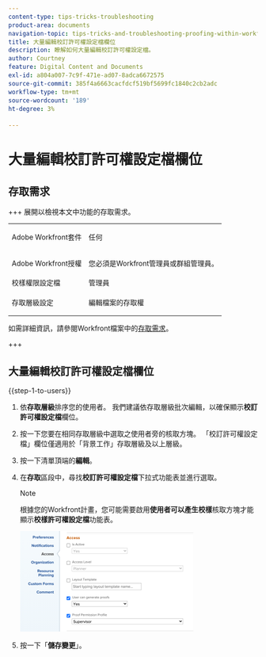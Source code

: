 ```yaml
---
content-type: tips-tricks-troubleshooting
product-area: documents
navigation-topic: tips-tricks-and-troubleshooting-proofing-within-workfront
title: 大量編輯校訂許可權設定檔欄位
description: 瞭解如何大量編輯校訂許可權設定檔。
author: Courtney
feature: Digital Content and Documents
exl-id: a804a007-7c9f-471e-ad07-8adca6672575
source-git-commit: 385f4a6663cacfdcf519bf5699fc1840c2cb2adc
workflow-type: tm+mt
source-wordcount: '189'
ht-degree: 3%

---
```


# 大量編輯校訂許可權設定檔欄位

## 存取需求

+++ 展開以檢視本文中功能的存取需求。

<table style="table-layout:auto"> 
 <col> 
 <col> 
 <tbody> 
  <tr> 
   <td role="rowheader">Adobe Workfront套件</td> 
   <td> <p>任何</p> </td> 
  </tr> 
  <tr> 
   <td role="rowheader">Adobe Workfront授權</td> 
   <td> <p>您必須是Workfront管理員或群組管理員。</p> </td> 
  </tr> 
  <tr> 
   <td role="rowheader">校樣權限設定檔 </td> 
   <td>管理員</td> 
  </tr> 
  <tr> 
   <td role="rowheader">存取層級設定</td> 
   <td> <p>編輯檔案的存取權</p></td> 
  </tr> 
 </tbody> 
</table>

如需詳細資訊，請參閱Workfront檔案中的[存取需求](/help/quicksilver/administration-and-setup/add-users/access-levels-and-object-permissions/access-level-requirements-in-documentation.md)。

+++

## 大量編輯校訂許可權設定檔欄位

{{step-1-to-users}}

1. 依&#x200B;**存取層級**&#x200B;排序您的使用者。 我們建議依存取層級批次編輯，以確保顯示&#x200B;**校訂許可權設定檔**&#x200B;欄位。

1. 按一下您要在相同存取層級中選取之使用者旁的核取方塊。 「校訂許可權設定檔」欄位僅適用於「背景工作」存取層級及以上層級。
1. 按一下清單頂端的&#x200B;**編輯**。
1. 在&#x200B;**存取**&#x200B;區段中，尋找&#x200B;**校訂許可權設定檔**&#x200B;下拉式功能表並進行選取。

   >[!NOTE]
   >
   >根據您的Workfront計畫，您可能需要啟用&#x200B;**使用者可以產生校樣**&#x200B;核取方塊才能顯示&#x200B;**校樣許可權設定檔**&#x200B;功能表。

   ![校訂許可權設定檔](assets/proof-permission-profile-350x203.png)

1. 按一下「**儲存變更**」。
